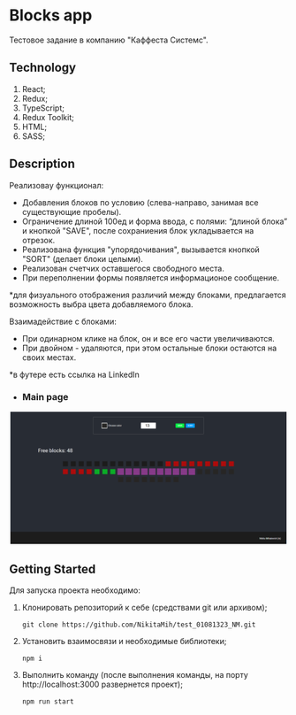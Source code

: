 # Blocks app

Тестовое задание в компанию "Каффеста Системс".

## Technology

1. React;
2. Redux;
3. TypeScript;
4. Redux Toolkit;
5. HTML;
5. SASS;

## Description

Реализоваy функционал: 
- Добавления блоков по условию (слева-направо, занимая все существующие пробелы).
- Ограничение длиной 100ед и форма ввода, с полями: “длиной блока” и кнопкой "SAVE", после сохраниения блок укладывается на отрезок.
- Реализована функция "упорядочивания", вызывается кнопкой "SORT" (делает блоки целыми).
- Pеализован счетчих оставшегося свободного места.
- При переполнении формы появляется информационое сообщение.
<p>*для физуального отображения различий между блоками, предлагается возможность выбра цвета добавляемого блока.</p>

Взаимадействие с блоками:

- При одинарном клике на блок, он и все его части увеличиваются.
- При двойном - удаляются, при этом остальные блоки остаются на своих местах.


*в футере есть ссылка на LinkedIn

- ### Main page

<p align="center"><img src="screenshots/block.png" width="500"/></p>


## Getting Started

Для запуска проекта необходимо: 

1. Клонировать репозиторий к себе (средствами git или архивом);
    ```
   git clone https://github.com/NikitaMih/test_01081323_NM.git
    ```
2. Установить взаимосвязи и необходимые библиотеки;
    ```
   npm i
    ```
3. Выполнить команду (после выполнения команды, на порту http://localhost:3000 развернется проект);
    ```
   npm run start
    ```